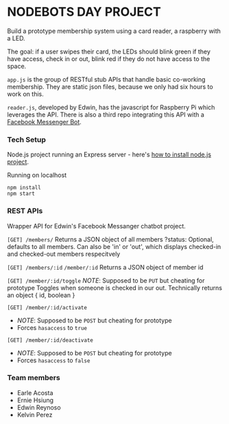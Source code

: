 # NODEBOTS DAY PROJECT

Build a prototype membership system using a card reader, a raspberry with a LED.

The goal: if a user swipes their card, the LEDs should blink green if they have access, check in or out, blink red if they do not have access to the space.

`app.js` is the group of RESTful stub APIs that handle basic co-working membership. They are static json files, because we only had six hours to work on this.

`reader.js`, developed by Edwin, has the javascript for Raspberry Pi which leverages the API. There is also a third repo integrating this API with a [Facebook Messenger Bot](https://developers.facebook.com/blog/post/2016/04/12/bots-for-messenger/).

### Tech Setup

Node.js project running an Express server - here's [how to install node.js project](https://github.com/codeforamerica/howto/blob/master/Node.js.md).

Running on localhost

```
npm install
npm start
```


### REST APIs
Wrapper API for Edwin's Facebook Messanger chatbot project.

`[GET] /members/`
Returns a JSON object of all members 
?status: Optional, defaults to all members. Can also be 'in' or 'out', which displays checked-in and checked-out members respecitvely


`[GET] /members/:id` `/member/:id`
Returns a JSON object of member id 


`[GET] /member/:id/toggle`
*NOTE*: Supposed to be `PUT` but cheating for prototype
Toggles when someone is checked in our out. Technically returns an object { id, boolean }


`[GET] /member/:id/activate`
- *NOTE*: Supposed to be `POST` but cheating for prototype
- Forces `hasaccess` to `true`


`[GET] /member/:id/deactivate`
- *NOTE*: Supposed to be `POST` but cheating for prototype
- Forces `hasaccess` to `false`


### Team members

- Earle Acosta
- Ernie Hsiung
- Edwin Reynoso
- Kelvin Perez